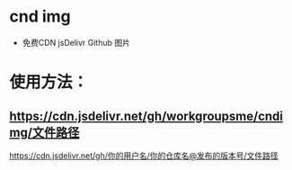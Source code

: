 # cnd img
* 免费CDN jsDelivr Github 图片
# 使用方法：
## https://cdn.jsdelivr.net/gh/workgroupsme/cndimg/文件路径
https://cdn.jsdelivr.net/gh/你的用户名/你的仓库名@发布的版本号/文件路径
